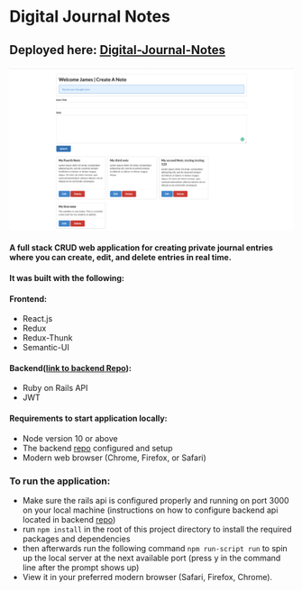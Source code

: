 # Digital Journal Notes

## Deployed here: [Digital-Journal-Notes](https://digital-journal-notes.herokuapp.com/)

![digitalNotesScreenShot](public/digitalNotesScreenCap.png)


#### A full stack CRUD web application for creating private journal entries where you can create, edit, and delete entries in real time.
#### It was built with the following:
#### Frontend:
- React.js
- Redux
- Redux-Thunk
- Semantic-UI

#### Backend([link to backend Repo](https://github.com/jtx007/Digital-Journal-Notes-API)):
- Ruby on Rails API
- JWT

#### Requirements to start application locally:
- Node version 10 or above
- The backend [repo](https://github.com/jtx007/Digital-Journal-Notes-API) configured and setup
- Modern web browser (Chrome, Firefox, or Safari)

### To run the application:
- Make sure the rails api is configured properly and running on port 3000 on your local machine (instructions on how to configure backend api located in backend [repo](https://github.com/jtx007/Digital-Journal-Notes-API))
- run `npm install` in the root of this project directory to install the required packages and dependencies
- then afterwards run the following command `npm run-script run` to spin up the local server at the next available port (press y in the command line after the prompt shows up)
- View it in your preferred modern browser (Safari, Firefox, Chrome).
